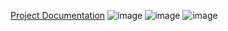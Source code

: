 [Project Documentation](FinalCalculatorProject.pdf)
![image](https://user-images.githubusercontent.com/112144613/206356998-e6536e50-ed84-4e1a-85fc-9d343e8d8b1f.png)
![image](https://user-images.githubusercontent.com/112144613/206357052-a5057075-64b3-43e9-9b95-39b76741a44f.png)
![image](https://user-images.githubusercontent.com/112144613/206357101-0fd7d0ca-12b8-4fb6-bb6f-23b5126a25bc.png)
